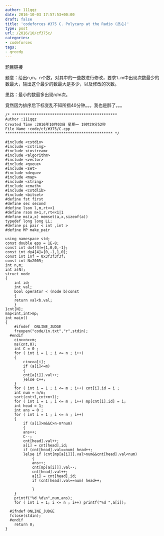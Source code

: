 ```yaml
---
author: 111qqz
date: 2016-10-03 17:57:53+00:00
draft: false
title: 'codeforces #375 C. Polycarp at the Radio (贪心)'
type: post
url: /2016/10/cf375c/
categories:
- codeforces
tags:
- greedy
---
```


[题目链接](http://codeforces.com/contest/723/problem/C)

题意：给出n,m，n个数，对其中的一些数进行修改，要求1..m中出现次数最少的数最大，输出这个最少的数最大是多少，以及修改的次数。

思路：最小的数最多出现n/m次。

竟然因为排序后下标变乱不知所措40分钟。。。我也是醉了。。。

    
    /* ***********************************************
    Author :111qqz
    Created Time :2016年10月03日 星期一 19时29分52秒
    File Name :code/cf/#375/C.cpp
    ************************************************ */
    
    #include <cstdio>
    #include <cstring>
    #include <iostream>
    #include <algorithm>
    #include <vector>
    #include <queue>
    #include <set>
    #include <deque>
    #include <map>
    #include <string>
    #include <cmath>
    #include <cstdlib>
    #include <bitset>
    #define fst first
    #define sec second
    #define lson l,m,rt<<1
    #define rson m+1,r,rt<<1|1
    #define ms(a,x) memset(a,x,sizeof(a))
    typedef long long LL;
    #define pi pair < int ,int >
    #define MP make_pair
    
    using namespace std;
    const double eps = 1E-8;
    const int dx4[4]={1,0,0,-1};
    const int dy4[4]={0,-1,1,0};
    const int inf = 0x3f3f3f3f;
    const int N=2005;
    int n,m;
    int a[N];
    struct node
    {
        int id;
        int val;
        bool operator < (node b)const
        {
    	return val<b.val;
        }
    }cnt[N];
    map<int,int>mp;
    int main()
    {
    	#ifndef  ONLINE_JUDGE 
    	freopen("code/in.txt","r",stdin);
      #endif
    	cin>>n>>m;
    	ms(cnt,0);
    	int C = 0 ;
    	for ( int i = 1 ; i <= n ; i++)
    	{
    	    cin>>a[i];
    	    if (a[i]<=m)
    	    {
    		cnt[a[i]].val++;
    	    }else C++;
    	}
    	for ( int i = 1 ; i <= m ; i++) cnt[i].id = i ;
    	int num = n/m;
    	sort(cnt+1,cnt+m+1);
    	for ( int i = 1 ; i <= m ; i++) mp[cnt[i].id] = i;
    	int head = 1;
    	int ans = 0 ;
    	for ( int i = 1 ; i <= n ; i++)
    	{
    	    if (a[i]>m&&C>n-m*num)
    	    {
    		ans++;
    		C--;
    		cnt[head].val++;
    		a[i] = cnt[head].id;
    		if (cnt[head].val==num) head++;
    	    }else if (cnt[mp[a[i]]].val>num&&cnt[head].val<num)
    		    {
    			ans++;
    			cnt[mp[a[i]]].val--;
    			cnt[head].val++;
    			a[i] = cnt[head].id;
    			if (cnt[head].val==num) head++;
    
    		    }
    	}
    	printf("%d %d\n",num,ans);
    	for ( int i = 1; i <= n ; i++) printf("%d ",a[i]);
    
      #ifndef ONLINE_JUDGE  
      fclose(stdin);
      #endif
        return 0;
    }
    





